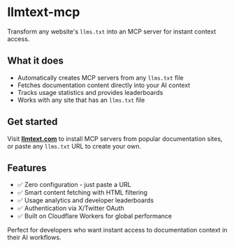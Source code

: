# llmtext-mcp

Transform any website's `llms.txt` into an MCP server for instant context access.

## What it does

- Automatically creates MCP servers from any `llms.txt` file
- Fetches documentation content directly into your AI context
- Tracks usage statistics and provides leaderboards
- Works with any site that has an `llms.txt` file

## Get started

Visit **[llmtext.com](https://llmtext.com)** to install MCP servers from popular documentation sites, or paste any `llms.txt` URL to create your own.

## Features

- ✅ Zero configuration - just paste a URL
- ✅ Smart content fetching with HTML filtering
- ✅ Usage analytics and developer leaderboards
- ✅ Authentication via X/Twitter OAuth
- ✅ Built on Cloudflare Workers for global performance

Perfect for developers who want instant access to documentation context in their AI workflows.
